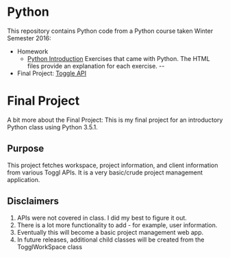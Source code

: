 # Python
This repository contains Python code from a Python course taken Winter Semester 2016:
- Homework
  - [Python Introduction](https://github.com/jdegrave/Python/tree/master/PythonIntroduction) Exercises that came with Python. The HTML files provide an explanation for each exercise.
  -- 
- Final Project: [Toggle API](https://github.com/jdegrave/Python/tree/master/TogglAPI)


# Final Project
A bit more about the Final Project: 
This is my final project for an introductory Python class using Python 3.5.1. 

## Purpose
This project fetches workspace, project information, and client information from various Toggl APIs. It is a very basic/crude 
project management application. 

## Disclaimers 
1. APIs were not covered in class. I did my best to figure it out. 
2. There is a lot more functionality to add - for example, user information. 
3. Eventually this will become a basic project management web app.
4. In future releases, additional child classes will be created from the TogglWorkSpace class 

